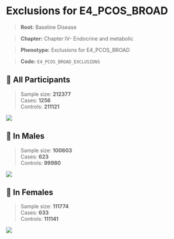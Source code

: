 # Exclusions for E4_PCOS_BROAD

> **Root:** Baseline Disease  

> **Chapter:** Chapter IV- Endocrine and metabolic  

> **Phenotype:** Exclusions for E4_PCOS_BROAD  

> **Code:** `E4_PCOS_BROAD_EXCLUSIONS`

## 🧪 All Participants  
> Sample size: **212377**  
> Cases: **1256**  
> Controls: **211121**
<img src="/Disease/Figures/ALL/Incidence/E4_PCOS_BROAD_EXCLUSIONS.png"/>
<CsvTable src="/Disease_Data/ALL/Incidence/COX_E4_PCOS_BROAD_EXCLUSIONS.csv" label="🔍 View full results" />

## 👨 In Males  
> Sample size: **100603**  
> Cases: **623**  
> Controls: **99980**
<img src="/Disease/Figures/Male/Incidence/E4_PCOS_BROAD_EXCLUSIONS.png"/>
<CsvTable src="/Disease_Data/Male/Incidence/COX_E4_PCOS_BROAD_EXCLUSIONS.csv" label="🔍 View full results" />

## 👩 In Females  
> Sample size: **111774**  
> Cases: **633**  
> Controls: **111141**
<img src="/Disease/Figures/Female/Incidence/E4_PCOS_BROAD_EXCLUSIONS.png"/>
<CsvTable src="/Disease_Data/Female/Incidence/COX_E4_PCOS_BROAD_EXCLUSIONS.csv" label="🔍 View full results" />
